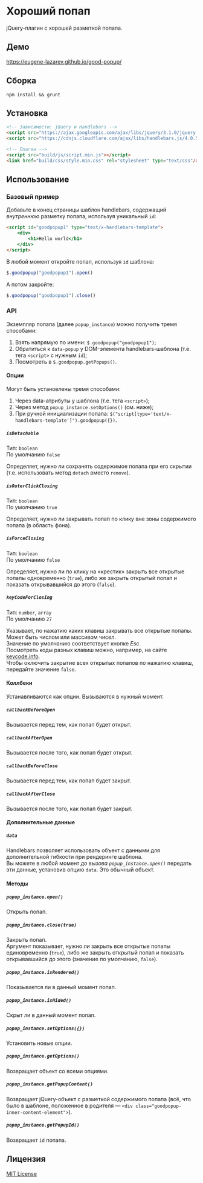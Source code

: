 # Хороший попап
jQuery-плагин с хорошей разметкой попапа.

## Демо
https://eugene-lazarev.github.io/good-popup/

## Сборка
`npm install && grunt`

## Установка
```html
<!-- Зависимости: jQuery и Handlebars -->
<script src="https://ajax.googleapis.com/ajax/libs/jquery/3.1.0/jquery.min.js"></script>
<script src="https://cdnjs.cloudflare.com/ajax/libs/handlebars.js/4.0.5/handlebars.min.js"></script>

<!-- Плагин -->
<script src="build/js/script.min.js"></script>
<link href="build/css/style.min.css" rel="stylesheet" type="text/css"/>
```

## Использование
### Базовый пример
Добавьте в конец страницы шаблон handlebars, содержащий *внутреннюю* разметку попапа, используя уникальный `id`:
```html
<script id="goodpopup1" type="text/x-handlebars-template">
    <div>
        <h1>Hello world</h1>
    </div>
</script>
```
В любой момент откройте попап, используя `id` шаблона:
```javascript
$.goodpopup("goodpopup1").open()
```
А потом закройте:
```javascript
$.goodpopup("goodpopup1").close()
```

### API
Экземпляр попапа (далее `popup_instance`) можно получить тремя способами:

1. Взять напрямую по имени: `$.goodpopup("goodpopup1")`;
2. Обратиться к `data-popup` у DOM-элемента handlebars-шаблона (т.е. тега `<script>` с нужным `id`);
3. Посмотреть в `$.goodpopup.getPopups()`.

#### Опции
Могут быть установлены тремя способами:

1. Через data-атрибуты у шаблона (т.е. тега `<script>`);
2. Через метод `popup_instance.setOptions()` (см. ниже);
3. При ручной инициализации попапа: `$("script[type='text/x-handlebars-template']").goodpopup({})`.

##### `isDetachable`
Тип: `boolean`  
По умолчанию `false`  

Определяет, нужно ли сохранять содержимое попапа при его скрытии (т.е. использовать метод `detach` вместо `remove`).

##### `isOuterClickClosing`
Тип: `boolean`  
По умолчанию `true`  

Определяет, нужно ли закрывать попап по клику вне зоны содержимого попапа (в область фона).

##### `isForceClosing`
Тип: `boolean`  
По умолчанию `false`  

Определяет, нужно ли по клику на «крестик» закрыть все открытые попапы одновременно (`true`), либо же закрыть открытый попап и показать открывавшийся до этого (`false`).

##### `keyCodeForClosing`
Тип: `number`, `array`  
По умолчанию `27`  

Указывает, по нажатию каких клавиш закрывать все открытые попапы. Может быть числом или массивом чисел.  
Значение по умолчанию соответствует кнопке *Esc*.  
Посмотреть коды разных клавиш можно, например, на сайте [keycode.info](http://keycode.info).  
Чтобы оключить закрытие всех открытых попапов по нажатию клавиш, передайте значение `false`.


#### Коллбеки
Устанавливаются как опции. Вызываются в нужный момент.

##### `callbackBeforeOpen`
Вызывается перед тем, как попап будет открыт.

##### `callbackAfterOpen`
Вызывается после того, как попап будет открыт.

##### `callbackBeforeClose`
Вызывается перед тем, как попап будет закрыт.

##### `callbackAfterClose`
Вызывается после того, как попап будет закрыт.


#### Дополнительные данные
##### `data`
Handlebars позволяет использовать объект с данными для дополнительной гибкости при рендеринге шаблона.  
Вы можете в любой момент *до вызова `popup_instance.open()`* передать эти данные, установив опцию `data`. Это обычный объект.


#### Методы
##### `popup_instance.open()`
Открыть попап.

##### `popup_instance.close(true)`
Закрыть попап.  
Аргумент показывает, нужно ли закрыть все открытые попапы единовременно (`true`), либо же закрыть открытый попап и показать открывавшийся до этого (значение по умолчанию, `false`).

##### `popup_instance.isRendered()`
Показывается ли в данный момент попап.

##### `popup_instance.isHided()`
Скрыт ли в данный момент попап.

##### `popup_instance.setOptions({})`
Установить новые опции.

##### `popup_instance.getOptions()`
Возвращает объект со всеми опциями.

##### `popup_instance.getPopupContent()`
Возвращает jQuery-объект с разметкой содержимого попапа (всё, что было в шаблоне, положенное в родителя — `<div class="goodpopup-inner-content-element">`).

##### `popup_instance.getPopupId()`
Возвращает `id` попапа.


## Лицензия
[MIT License](LICENSE.md)
